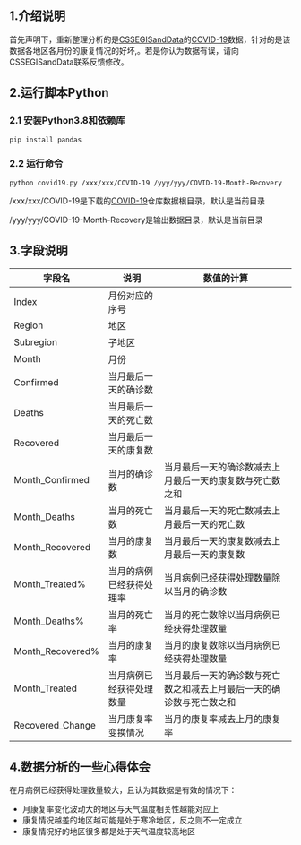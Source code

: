 
## 1.介绍说明

首先声明下，重新整理分析的是[CSSEGISandData](https://github.com/CSSEGISandData)的[COVID-19](https://github.com/CSSEGISandData/COVID-19)数据，针对的是该数据各地区各月份的康复情况的好坏,。若是你认为数据有误，请向CSSEGISandData联系反馈修改。


## 2.运行脚本Python


### 2.1 安装Python3.8和依赖库

```
pip install pandas 
```


### 2.2 运行命令

```
python covid19.py /xxx/xxx/COVID-19 /yyy/yyy/COVID-19-Month-Recovery
```
/xxx/xxx/COVID-19是下载的[COVID-19](https://github.com/CSSEGISandData/COVID-19)仓库数据根目录，默认是当前目录

/yyy/yyy/COVID-19-Month-Recovery是输出数据目录，默认是当前目录

## 3.字段说明



| 字段名 |  说明 |  数值的计算 |
|---|---|---|
|  Index | 月份对应的序号 ||
|  Region | 地区 ||
|  Subregion | 子地区 ||
|  Month | 月份 ||
|  Confirmed | 当月最后一天的确诊数 ||
|  Deaths | 当月最后一天的死亡数 ||
|  Recovered | 当月最后一天的康复数 ||
|  Month_Confirmed | 当月的确诊数 | 当月最后一天的确诊数减去上月最后一天的康复数与死亡数之和 |
|  Month_Deaths | 当月的死亡数 | 当月最后一天的死亡数减去上月最后一天的死亡数 |
|  Month_Recovered | 当月的康复数 | 当月最后一天的康复数减去上月最后一天的康复数 |
|  Month_Treated% | 当月的病例已经获得处理率 | 当月病例已经获得处理数量除以当月的确诊数 |
|  Month_Deaths% | 当月的死亡率 | 当月的死亡数除以当月病例已经获得处理数量 |
|  Month_Recovered% | 当月的康复率 | 当月的康复数除以当月病例已经获得处理数量 |
|  Month_Treated | 当月病例已经获得处理数量 | 当月最后一天的确诊数与死亡数之和减去上月最后一天的确诊数与死亡数之和 |
|  Recovered_Change | 当月康复率变换情况 |当月的康复率减去上月的康复率|


## 4.数据分析的一些心得体会

在月病例已经获得处理数量较大，且认为其数据是有效的情况下：

* 月康复率变化波动大的地区与天气温度相关性越能对应上
* 康复情况越差的地区越可能是处于寒冷地区，反之则不一定成立
* 康复情况好的地区很多都是处于天气温度较高地区
